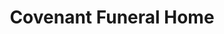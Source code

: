 ---
title: "Covenant Funeral Home"
url: /fredericksburg/covenant-funeral-home/
shop: funeral directors
---